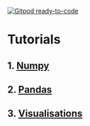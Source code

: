 [![Gitpod ready-to-code](https://img.shields.io/badge/Gitpod-ready--to--code-blue?logo=gitpod)](https://gitpod.io/#https://github.com/pwahane/tutorials)

# Tutorials

##  1. [Numpy](numpy.ipynb)
##  2. [Pandas](pandas.ipynb)
##  3. [Visualisations](visualisation.ipynb)
